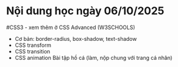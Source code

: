 # Nội dung học ngày 06/10/2025

#CSS3 - xem thêm ở CSS Advanced (W3SCHOOLS)

- Cơ bản: border-radius, box-shadow, text-shadow
- CSS transform
- CSS transition
- CSS animation
  Bài tập hồ cá (làm, nộp chung với trang cá nhân)
